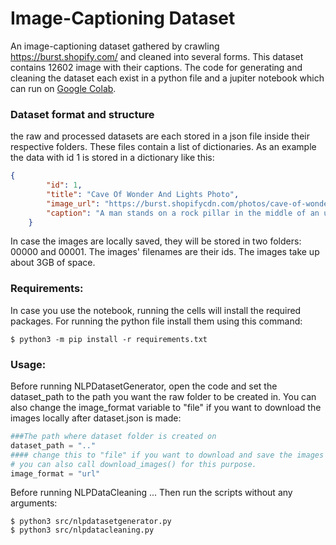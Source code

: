# Image-Captioning Dataset
An image-captioning dataset gathered by crawling https://burst.shopify.com/ and cleaned into several forms. This dataset contains 12602 image with their captions. 
The code for generating and cleaning the dataset each exist in a python file and a jupiter notebook which can run on [Google Colab](http://colab.research.google.com/).

### Dataset format and structure
the raw and processed datasets are each stored in a json file inside their respective folders. These files contain a list of dictionaries. As an example the data with id 1 is stored in a dictionary like this:
```json
{
        "id": 1,
        "title": "Cave Of Wonder And Lights Photo",
        "image_url": "https://burst.shopifycdn.com/photos/cave-of-wonder-and-lights.jpg",
        "caption": "A man stands on a rock pillar in the middle of an underground cave, a large ray of light casts down on him from an opening in the earth above."
    }
```
In case the images are locally saved, they will be stored in two folders: 00000 and 00001. The images' filenames are their ids. The images take up about 3GB of space.

### Requirements:
In case you use the notebook, running the cells will install the required packages. For running the python file install them using this command:

    $ python3 -m pip install -r requirements.txt 

### Usage:
Before running NLPDatasetGenerator, open the code and set the dataset_path to the path you want the raw folder to be created in. You can also change the image_format variable to "file" if you want to download the images locally after dataset.json is made:
```python
###The path where dataset folder is created on
dataset_path = ".."
#### change this to "file" if you want to download and save the images locally after dataset.json is made. 
# you can also call download_images() for this purpose.
image_format = "url"
```
Before running NLPDataCleaning ...
Then run the scripts without any arguments:

    $ python3 src/nlpdatasetgenerator.py
    $ python3 src/nlpdatacleaning.py
